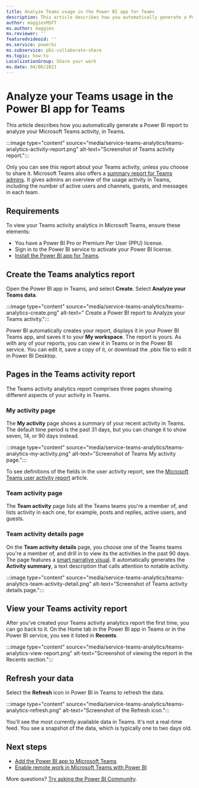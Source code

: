 ```yaml
---
title: Analyze Teams usage in the Power BI app for Teams
description: This article describes how you automatically generate a Power BI report to view your Microsoft Teams activity analytics, in Teams.
author: maggiesMSFT
ms.author: maggies
ms.reviewer: ''
featuredvideoid: ''
ms.service: powerbi
ms.subservice: pbi-collaborate-share
ms.topic: how-to
LocalizationGroup: Share your work
ms.date: 04/06/2021
---
```


# Analyze your Teams usage in the Power BI app for Teams

This article describes how you automatically generate a Power BI report to analyze your Microsoft Teams activity, in Teams.

:::image type="content" source="media/service-teams-analytics/teams-analytics-activity-report.png" alt-text="Screenshot of Teams activity report.":::

Only you can see this report about your Teams activity, unless you choose to share it. Microsoft Teams also offers a [summary report for Teams admins](/microsoftteams/teams-analytics-and-reports/teams-usage-report). It gives admins an overview of the usage activity in Teams, including the number of active users and channels, guests, and messages in each team.

## Requirements

To view your Teams activity analytics in Microsoft Teams, ensure these elements:

- You have a Power BI Pro or Premium Per User (PPU) license.
- Sign in to the Power BI service to activate your Power BI license.
- [Install the Power BI app for Teams](service-microsoft-teams-app.md).

## Create the Teams analytics report

Open the Power BI app in Teams, and select **Create**.
Select **Analyze your Teams data**.

:::image type="content" source="media/service-teams-analytics/teams-analytics-create.png" alt-text=" Create a Power BI report to Analyze your Teams activity.":::

Power BI automatically creates your report, displays it in your Power BI Teams app, and saves it to your **My workspace**. The report is yours. As with any of your reports, you can view it in Teams or in the Power BI service. You can edit it, save a copy of it, or download the .pbix file to edit it in Power BI Desktop.

## Pages in the Teams activity report

The Teams activity analytics report comprises three pages showing different aspects of your activity in Teams.

### My activity page

The **My activity** page shows a summary of your recent activity in Teams. The default time period is the past 31 days, but you can change it to show seven, 14, or 90 days instead.

:::image type="content" source="media/service-teams-analytics/teams-analytics-my-activity.png" alt-text="Screenshot of Teams My activity page.":::

To see definitions of the fields in the user activity report, see the [Microsoft Teams user activity report](/microsoftteams/teams-analytics-and-reports/user-activity-report) article.

### Team activity page

The **Team activity** page lists all the Teams teams you're a member of, and lists activity in each one, for example, posts and replies, active users, and guests. 

### Team activity details page

On the **Team activity details** page, you choose one of the Teams teams you're a member of, and drill in to view its the activities in the past 90 days. The page features a [smart narrative visual](../visuals/power-bi-visualization-smart-narrative.md). It automatically generates the **Activity summary**, a text description that calls attention to notable activity.

:::image type="content" source="media/service-teams-analytics/teams-analytics-team-activity-detail.png" alt-text="Screenshot of Teams activity details page.":::

## View your Teams activity report

After you've created your Teams activity analytics report the first time, you can go back to it. On the Home tab in the Power BI app in Teams or in the Power BI service, you see it listed in **Recents**.

:::image type="content" source="media/service-teams-analytics/teams-analytics-view-report.png" alt-text="Screenshot of viewing the report in the Recents section.":::

## Refresh your data

Select the **Refresh** icon in Power BI in Teams to refresh the data.

:::image type="content" source="media/service-teams-analytics/teams-analytics-refresh.png" alt-text="Screenshot of the Refresh icon.":::

You'll see the most currently available data in Teams. It's not a real-time feed. You see a snapshot of the data, which is typically one to two days old.

## Next steps

- [Add the Power BI app to Microsoft Teams](service-microsoft-teams-app.md)
- [Enable remote work in Microsoft Teams with Power BI](service-collaborate-microsoft-teams.md)

More questions? [Try asking the Power BI Community](https://community.powerbi.com/).
